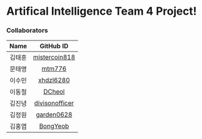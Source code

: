 # Artifical Intelligence Team 4 Project!

### Collaborators

|  Name  |                     GitHub ID                     |
| :----: | :-----------------------------------------------: |
| 김태훈 | [mistercoin818](https://github.com/mistercoin818) |
| 문태명 | [mtm776](https://github.com/mtm776)        |
| 이수민 | [xhdzl6280](https://github.com/xhdzl6280)     |
| 이동철 | [DCheol](https://github.com/DCheol)        |
| 김진녕 | [divisonofficer](https://github.com/divisonofficer) |
| 김정원 | [garden0628](https://github.com/garden0628) |
| 김홍엽 | [BongYeob](https://github.com/BongYeob) |
